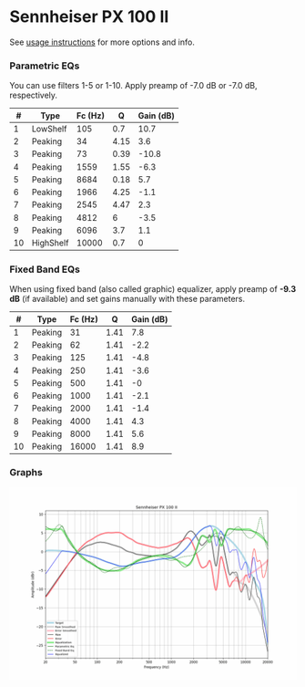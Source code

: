 # Sennheiser PX 100 II
See [usage instructions](https://github.com/jaakkopasanen/AutoEq#usage) for more options and info.

### Parametric EQs
You can use filters 1-5 or 1-10. Apply preamp of -7.0 dB or -7.0 dB, respectively.

|   # | Type      |   Fc (Hz) |    Q |   Gain (dB) |
|-----|-----------|-----------|------|-------------|
|   1 | LowShelf  |       105 | 0.7  |        10.7 |
|   2 | Peaking   |        34 | 4.15 |         3.6 |
|   3 | Peaking   |        73 | 0.39 |       -10.8 |
|   4 | Peaking   |      1559 | 1.55 |        -6.3 |
|   5 | Peaking   |      8684 | 0.18 |         5.7 |
|   6 | Peaking   |      1966 | 4.25 |        -1.1 |
|   7 | Peaking   |      2545 | 4.47 |         2.3 |
|   8 | Peaking   |      4812 | 6    |        -3.5 |
|   9 | Peaking   |      6096 | 3.7  |         1.1 |
|  10 | HighShelf |     10000 | 0.7  |         0   |

### Fixed Band EQs
When using fixed band (also called graphic) equalizer, apply preamp of **-9.3 dB** (if available) and set gains manually with these parameters.

|   # | Type    |   Fc (Hz) |    Q |   Gain (dB) |
|-----|---------|-----------|------|-------------|
|   1 | Peaking |        31 | 1.41 |         7.8 |
|   2 | Peaking |        62 | 1.41 |        -2.2 |
|   3 | Peaking |       125 | 1.41 |        -4.8 |
|   4 | Peaking |       250 | 1.41 |        -3.6 |
|   5 | Peaking |       500 | 1.41 |        -0   |
|   6 | Peaking |      1000 | 1.41 |        -2.1 |
|   7 | Peaking |      2000 | 1.41 |        -1.4 |
|   8 | Peaking |      4000 | 1.41 |         4.3 |
|   9 | Peaking |      8000 | 1.41 |         5.6 |
|  10 | Peaking |     16000 | 1.41 |         8.9 |

### Graphs
![](./Sennheiser%20PX%20100%20II.png)
